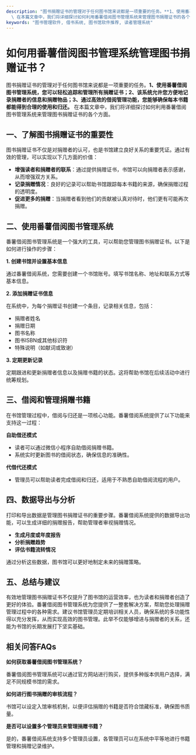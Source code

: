 ```yaml
---
description: "图书捐赠证书的管理对于任何图书馆来说都是一项重要的任务。**1、使用番薯借阅图书管理系统，您可以轻松追踪和管理所有捐赠证书；2、该系统允许您方便地记录捐赠者的信息和捐赠物品；3、通过高效的借阅管理功能，您能够确保每本书籍都能得到合理的使用和归还。**\
  \ 在本篇文章中，我们将详细探讨如何利用番薯借阅图书管理系统来管理图书捐赠证书的各个方面。"
keywords: "图书管理软件, 借书系统, 图书馆软件推荐, 读者管理系统"
---
```

# 如何用番薯借阅图书管理系统管理图书捐赠证书？

图书捐赠证书的管理对于任何图书馆来说都是一项重要的任务。**1、使用番薯借阅图书管理系统，您可以轻松追踪和管理所有捐赠证书；2、该系统允许您方便地记录捐赠者的信息和捐赠物品；3、通过高效的借阅管理功能，您能够确保每本书籍都能得到合理的使用和归还。** 在本篇文章中，我们将详细探讨如何利用番薯借阅图书管理系统来管理图书捐赠证书的各个方面。

## 一、了解图书捐赠证书的重要性

图书捐赠证书不仅是对捐赠者的认可，也是书馆建立良好关系的重要凭证。通过有效的管理，可以实现以下几方面的价值：

- **增强读者和捐赠者的联系**：通过提供捐赠证书，书馆可以向捐赠者表示感谢，从而增强双方关系。
- **记录捐赠情况**：良好的记录可以帮助书馆跟踪每本书籍的来源，确保捐赠过程的透明度。
- **促进更多的捐赠**：当捐赠者看到他们的贡献被认真对待时，他们更有可能再次捐赠。

## 二、使用番薯借阅图书管理系统

番薯借阅图书管理系统是一个强大的工具，可以帮助您管理图书捐赠证书。以下是如何进行操作的步骤：

**1. 创建书馆并设置基本信息**

通过番薯借阅系统，您需要创建一个书馆账号。填写书馆名称、地址和联系方式等基本信息。

**2. 添加捐赠证书信息**

在系统中，为每个捐赠证书创建一个条目，记录相关信息，包括：

- 捐赠者姓名
- 捐赠日期
- 图书名称
- 图书ISBN或其他标识符
- 特殊说明（如献词或致谢）

**3. 定期更新记录**

定期跟进和更新捐赠者信息以及捐赠书籍的状态。这将帮助书馆在后续活动中进行统筹规划。

## 三、借阅和管理捐赠书籍

在书馆管理过程中，借阅与归还是一项核心功能。番薯借阅系统提供了以下功能来支持这一过程：

**自助借还模式**

- 读者可以通过微信小程序自助借阅捐赠书籍。
- 系统实时更新图书的借阅状态，确保信息的准确性。

**代借代还模式**

- 管理员可以帮助读者完成借阅和归还，适用于不熟悉自助借阅流程的用户。

## 四、数据导出与分析

打印和导出数据是管理图书捐赠证书的重要步骤。番薯借阅系统提供的数据导出功能，可以生成详细的捐赠报告，帮助管理者审视捐赠情况。

- **生成月度或年度报告**
- **分析捐赠趋势**
- **评估书籍流转情况**

通过分析这些数据，图书馆可以更好地制定未来的捐赠策略。

## 五、总结与建议

有效地管理图书捐赠证书不仅提升了图书馆的运营效率，也为读者和捐赠者创造了更好的体验。番薯借阅图书管理系统为您提供了一整套解决方案，帮助您处理捐赠管理过程中的各种需求。建议书馆管理员定期培训相关人员，确保系统的多功能性得以充分发挥，从而实现高效的图书管理。此举不仅能够增进与捐赠者的关系，还能为书馆的长期发展打下坚实基础。

## 相关问答FAQs

**如何获取番薯借阅图书管理系统？**

番薯借阅图书管理系统可以通过官方网站进行购买，提供多种版本供用户选择，满足不同规模书馆的需求。

**如何进行图书捐赠的审核流程？**

书馆可以设定入馆审核机制，以便评估捐赠的书籍是否符合馆藏标准，确保图书质量。

**是否可以设置多个管理员来管理捐赠书籍？**

是的，番薯借阅系统支持多个管理员设置，各管理员可以在系统中平等地进行书籍管理和捐赠记录维护。
